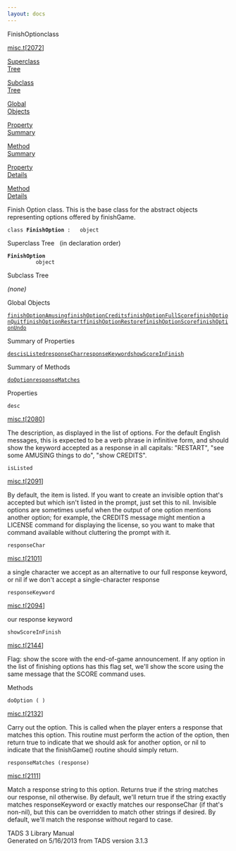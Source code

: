 ```yaml
---
layout: docs
---
```

<span class="title">FinishOption</span><span class="type">class</span>

[misc.t](../file/misc.t.html)\[[2072](../source/misc.t.html#2072)\]

[Superclass  
Tree](#_SuperClassTree_)

[Subclass  
Tree](#_SubClassTree_)

[Global  
Objects](#_ObjectSummary_)

[Property  
Summary](#_PropSummary_)

[Method  
Summary](#_MethodSummary_)

[Property  
Details](#_Properties_)

[Method  
Details](#_Methods_)



Finish Option class. This is the base class for the abstract objects
representing options offered by finishGame.

`class `**`FinishOption`**` :   object`



<span id="_SuperClassTree_"></span>



<span class="hdln">Superclass Tree</span>   (in declaration order)



**`FinishOption`**  
`         object`  
<span id="_SubClassTree_"></span>



<span class="hdln">Subclass Tree</span>  



*(none)* <span id="_ObjectSummary_"></span>



<span class="hdln">Global Objects</span>  



[`finishOptionAmusing`](../object/finishOptionAmusing.html)[`finishOptionCredits`](../object/finishOptionCredits.html)[`finishOptionFullScore`](../object/finishOptionFullScore.html)[`finishOptionQuit`](../object/finishOptionQuit.html)[`finishOptionRestart`](../object/finishOptionRestart.html)[`finishOptionRestore`](../object/finishOptionRestore.html)[`finishOptionScore`](../object/finishOptionScore.html)[`finishOptionUndo`](../object/finishOptionUndo.html)
<span id="_PropSummary_"></span>



<span class="hdln">Summary of Properties</span>  



[`desc`](#desc)[`isListed`](#isListed)[`responseChar`](#responseChar)[`responseKeyword`](#responseKeyword)[`showScoreInFinish`](#showScoreInFinish)

<span id="_MethodSummary_"></span>



<span class="hdln">Summary of Methods</span>  



[`doOption`](#doOption)[`responseMatches`](#responseMatches)

<span id="_Properties_"></span>



<span class="hdln">Properties</span>  



<span id="desc"></span>

`desc`

[misc.t](../file/misc.t.html)\[[2080](../source/misc.t.html#2080)\]



The description, as displayed in the list of options. For the default
English messages, this is expected to be a verb phrase in infinitive
form, and should show the keyword accepted as a response in all
capitals: "RESTART", "see some AMUSING things to do", "show CREDITS".



<span id="isListed"></span>

`isListed`

[misc.t](../file/misc.t.html)\[[2091](../source/misc.t.html#2091)\]



By default, the item is listed. If you want to create an invisible
option that's accepted but which isn't listed in the prompt, just set
this to nil. Invisible options are sometimes useful when the output of
one option mentions another option; for example, the CREDITS message
might mention a LICENSE command for displaying the license, so you want
to make that command available without cluttering the prompt with it.



<span id="responseChar"></span>

`responseChar`

[misc.t](../file/misc.t.html)\[[2101](../source/misc.t.html#2101)\]



a single character we accept as an alternative to our full response
keyword, or nil if we don't accept a single-character response



<span id="responseKeyword"></span>

`responseKeyword`

[misc.t](../file/misc.t.html)\[[2094](../source/misc.t.html#2094)\]



our response keyword



<span id="showScoreInFinish"></span>

`showScoreInFinish`

[misc.t](../file/misc.t.html)\[[2144](../source/misc.t.html#2144)\]



Flag: show the score with the end-of-game announcement. If any option in
the list of finishing options has this flag set, we'll show the score
using the same message that the SCORE command uses.



<span id="_Methods_"></span>



<span class="hdln">Methods</span>  



<span id="doOption"></span>

`doOption ( )`

[misc.t](../file/misc.t.html)\[[2132](../source/misc.t.html#2132)\]



Carry out the option. This is called when the player enters a response
that matches this option. This routine must perform the action of the
option, then return true to indicate that we should ask for another
option, or nil to indicate that the finishGame() routine should simply
return.



<span id="responseMatches"></span>

`responseMatches (response)`

[misc.t](../file/misc.t.html)\[[2111](../source/misc.t.html#2111)\]



Match a response string to this option. Returns true if the string
matches our response, nil otherwise. By default, we'll return true if
the string exactly matches responseKeyword or exactly matches our
responseChar (if that's non-nil), but this can be overridden to match
other strings if desired. By default, we'll match the response without
regard to case.





TADS 3 Library Manual  
Generated on 5/16/2013 from TADS version 3.1.3


